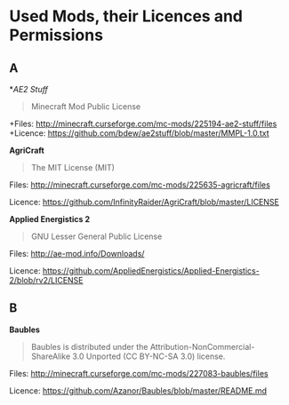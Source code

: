 # Used Mods, their Licences and Permissions

## A

**AE2 Stuff*
> Minecraft Mod Public License

+Files: http://minecraft.curseforge.com/mc-mods/225194-ae2-stuff/files
+Licence: https://github.com/bdew/ae2stuff/blob/master/MMPL-1.0.txt

**AgriCraft**
> The MIT License (MIT)

Files: http://minecraft.curseforge.com/mc-mods/225635-agricraft/files

Licence: https://github.com/InfinityRaider/AgriCraft/blob/master/LICENSE

**Applied Energistics 2**
> GNU Lesser General Public License

Files: http://ae-mod.info/Downloads/

Licence: https://github.com/AppliedEnergistics/Applied-Energistics-2/blob/rv2/LICENSE

## B

**Baubles**
> Baubles is distributed under the Attribution-NonCommercial-ShareAlike 3.0 Unported (CC BY-NC-SA 3.0) license.

Files: http://minecraft.curseforge.com/mc-mods/227083-baubles/files

Licence: https://github.com/Azanor/Baubles/blob/master/README.md

